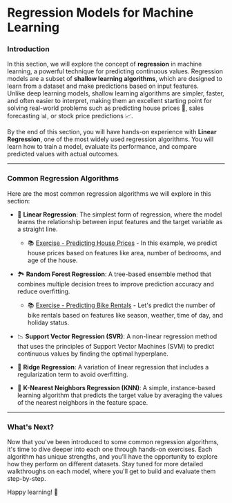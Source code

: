 # Regression Models for Machine Learning

### Introduction

In this section, we will explore the concept of **regression** in machine learning, a powerful technique for predicting continuous values. Regression models are a subset of **shallow learning algorithms**, which are designed to learn from a dataset and make predictions based on input features. <br />
Unlike deep learning models, shallow learning algorithms are simpler, faster, and often easier to interpret, making them an excellent starting point for solving real-world problems such as predicting house prices 🏡, sales forecasting 📊, or stock price predictions 📈.

By the end of this section, you will have hands-on experience with **Linear Regression**, one of the most widely used regression algorithms. You will learn how to train a model, evaluate its performance, and compare predicted values with actual outcomes.

---

### Common Regression Algorithms

Here are the most common regression algorithms we will explore in this section:

- 🏡 **Linear Regression**: The simplest form of regression, where the model learns the relationship between input features and the target variable as a straight line.
  - 📚 [Exercise - Predicting House Prices](./linear/README.md) - In this example, we predict house prices based on features like area, number of bedrooms, and age of the house.

- 🏞️ **Random Forest Regression**: A tree-based ensemble method that combines multiple decision trees to improve prediction accuracy and reduce overfitting.
  - 📚 [Exercise - Predicting Bike Rentals](./random-forest/README.md) - Let's predict the number of bike rentals based on features like season, weather, time of day, and holiday status.

- 📉 **Support Vector Regression (SVR)**: A non-linear regression method that uses the principles of Support Vector Machines (SVM) to predict continuous values by finding the optimal hyperplane.

- 🌱 **Ridge Regression**: A variation of linear regression that includes a regularization term to avoid overfitting.

- 🔢 **K-Nearest Neighbors Regression (KNN)**: A simple, instance-based learning algorithm that predicts the target value by averaging the values of the nearest neighbors in the feature space.

---

### What's Next?

Now that you've been introduced to some common regression algorithms, it's time to dive deeper into each one through hands-on exercises. Each algorithm has unique strengths, and you’ll have the opportunity to explore how they perform on different datasets. Stay tuned for more detailed walkthroughs on each model, where you'll get to build and evaluate them step-by-step.

Happy learning! 🚀

